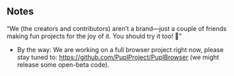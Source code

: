## Notes
“We (the creators and contributors) aren’t a brand—just a couple of friends making fun projects for the joy of it. You should try it too! 💖”

- By the way: We are working on a full browser project right now, please stay tuned to: https://github.com/PuplProject/PuplBrowser (we might release some open-beta code).